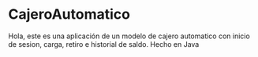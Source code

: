 # CajeroAutomatico
Hola, este es una aplicación de un modelo de cajero automatico con inicio de sesion, carga, retiro e historial de saldo. Hecho en Java
